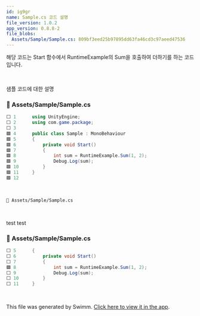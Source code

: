 ```yaml
---
id: ig9gr
name: Sample.cs 코드 설명
file_version: 1.0.2
app_version: 0.8.8-2
file_blobs:
  Assets/Sample/Sample.cs: 809bf3eed25b97895dd63fa46cd3c97aeed47536
---
```


해당 코드는 Start 함수에서 RuntimeExample의 Sum을 호출하여 더하기를 하는 코드 입니다.

<br/>

샘플 코드에 대한 설명
<!-- NOTE-swimm-snippet: the lines below link your snippet to Swimm -->
### 📄 Assets/Sample/Sample.cs
```c#
⬜ 1      using UnityEngine;
⬜ 2      using com.game.package;
⬜ 3      
🟩 4      public class Sample : MonoBehaviour
🟩 5      {
🟩 6          private void Start()
🟩 7          {
🟩 8              int sum = RuntimeExample.Sum(1, 2);
🟩 9              Debug.Log(sum);
🟩 10         }
🟩 11     }
🟩 12     
```

<br/>

`📄 Assets/Sample/Sample.cs`

<br/>

test test
<!-- NOTE-swimm-snippet: the lines below link your snippet to Swimm -->
### 📄 Assets/Sample/Sample.cs
```c#
⬜ 5      {
⬜ 6          private void Start()
⬜ 7          {
🟩 8              int sum = RuntimeExample.Sum(1, 2);
⬜ 9              Debug.Log(sum);
⬜ 10         }
⬜ 11     }
```

<br/>

This file was generated by Swimm. [Click here to view it in the app](https://app.swimm.io/repos/Z2l0aHViJTNBJTNBdW5pdHktZ2l0aHViLWFjdGlvbi1leGFtcGxlJTNBJTNBdHJlZW5vZC1rYXlh/docs/ig9gr).